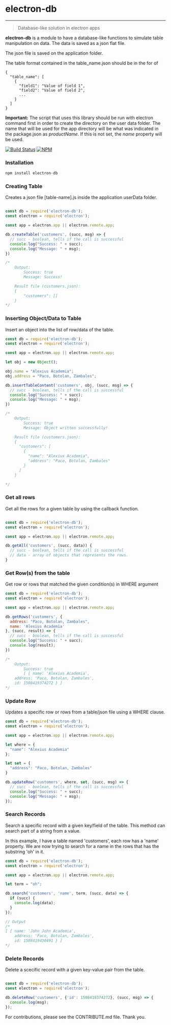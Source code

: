 # electron-db
---

> Database-like solution in electron apps

**electron-db** is a module to have a database-like functions to simulate table manipulation on data. The data is saved as a json flat file.

The json file is saved on the application folder.

The table format contained in the table_name.json should be in the for of
```
{
  "table_name": [
    {
      "field1": "Value of field 1",
      "field2": "Value of field 2",
      ...
    }
  ]
}
```

**Important:** The script that uses this library should be run with electron command first in order to create the directory on the user data folder. The name that will be used for the app directory will be what was indicated in the package.json as <em>productName</em>. If this is not set, the <em>name</em> property will be used.

[![Build Status](https://travis-ci.org/alexiusacademia/electron-db.svg?branch=master)](https://travis-ci.org/alexiusacademia/electron-db)
[![NPM](https://nodei.co/npm-dl/electron-db.png?months=1)](https://nodei.co/npm/electron-db/)

### **Installation**


```javascript
npm install electron-db
```

### **Creating Table**
Creates a json file [table-name].js inside the application userData folder.

```javascript

const db = require('electron-db');
const electron = require('electron');

const app = electron.app || electron.remote.app;

db.createTable('customers', (succ, msg) => {
  // succ - boolean, tells if the call is successful
  console.log("Success: " + succ);
  console.log("Message: " + msg);
})

/*
	Output:
    	Success: true
        Message: Success!

	Result file (customers.json):
    {
    	"customers": []
    }
*/
```
### **Inserting Object/Data to Table**
Insert an object into the list of row/data of the table.

```javascript
const db = require('electron-db');
const electron = require('electron');

const app = electron.app || electron.remote.app;

let obj = new Object();

obj.name = "Alexius Academia";
obj.address = "Paco, Botolan, Zambales";

db.insertTableContent('customers', obj, (succ, msg) => {
  // succ - boolean, tells if the call is successful
  console.log("Success: " + succ);
  console.log("Message: " + msg);
})

/*
	Output:
    	Success: true
        Message: Object written successfully!

    Result file (customers.json):
    {
      "customers": [
        {
          "name": "Alexius Academia",
          "address": "Paco, Botolan, Zambales"
        }
      ]
    }

*/
```
### **Get all rows**
Get all the rows for a given table by using the callback function.
```javascript

const db = require('electron-db');
const electron = require('electron');

const app = electron.app || electron.remote.app;

db.getAll('customers', (succ, data)) {
  // succ - boolean, tells if the call is successful
  // data - array of objects that represents the rows.
}
```
### **Get Row(s) from the table**
Get row or rows that matched the given condition(s) in WHERE argument

```javascript
const db = require('electron-db');
const electron = require('electron');

const app = electron.app || electron.remote.app;

db.getRows('customers', {
  address: "Paco, Botolan, Zambales",
  name: 'Alexius Academia'
}, (succ, result) => {
  // succ - boolean, tells if the call is successful
  console.log("Success: " + succ);
  console.log(result);
})

/*
	Output:
    	Success: true
        [ { name: 'Alexius Academia',
    address: 'Paco, Botolan, Zambales',
    id: 1508419374272 } ]
*/
```

### **Update Row**
Updates a specific row or rows from a table/json file using a WHERE clause.

```javascript
const db = require('electron-db');
const electron = require('electron');

const app = electron.app || electron.remote.app;

let where = {
  "name": "Alexius Academia"
};

let set = {
  "address": "Paco, Botolan, Zambales"
}

db.updateRow('customers', where, set, (succ, msg) => {
  // succ - boolean, tells if the call is successful
  console.log("Success: " + succ);
  console.log("Message: " + msg);
});
```

### **Search Records**
Search a specific record with a given key/field of the table. This method can search part of a string from a value.

In this example, I have a table named 'customers', each row has a 'name' property. We are now trying to search for a name in the rows that has the substring 'oh' in it.

```javascript
const db = require('electron-db');
const electron = require('electron');

const app = electron.app || electron.remote.app;

let term = "oh";

db.search('customers', 'name', term, (succ, data) => {
  if (succ) {
    console.log(data);
  }
});

// Output
/*
[ { name: 'John John Academia',
    address: 'Paco, Botolan, Zambales',
    id: 1508419430491 } ]
*/
```

### **Delete Records**
Delete a scecific record with a given key-value pair from the table.

```javascript

const db = require('electron-db');
const electron = require('electron');

db.deleteRow('customers', {'id': 1508419374272}, (succ, msg) => {
  console.log(msg);
});

```

For contributions, please see the CONTRIBUTE.md file. Thank you.
